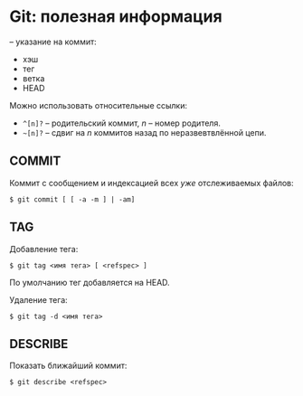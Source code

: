 # Git: полезная информация

*<refspec>* – указание на коммит:

* хэш
* тег
* ветка
* HEAD

Можно использовать относительные ссылки:

* `^[n]?` – родительский коммит, _n_ – номер родителя.
* `~[n]?` – сдвиг на _n_ коммитов назад по неразвевтвлённой цепи.

## COMMIT

Коммит с сообщением и индексацией всех _уже_ отслеживаемых файлов:

`$ git commit [ [ -a -m ] | -am]`

## TAG

Добавление тега:

`$ git tag <имя тега> [ <refspec> ]`

По умолчанию тег добавляется на HEAD.

Удаление тега:

`$ git tag -d <имя тега>`

## DESCRIBE

Показать ближайший коммит:

`$ git describe <refspec>`
